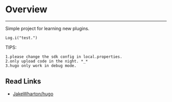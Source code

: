 # Overview
---

Simple project for learning new plugins.

`Log.i("test.")`


TIPS:

	1.please change the sdk config in local.properties.
	2.only upload code in the night. *_*
	3.hugo only work in debug mode.


## Read Links

* [JakeWharton/hugo][1_0]








[0_______________]: #CleanArchtecture

[CleanArchitecture]: https://github.com/android10/Android-CleanArchitecture 

[0_0]: http://www.infoq.com/cn/articles/clean-architecture-model-to-develop-android-application

[0_1]: https://github.com/dmilicic/android-clean-sample-app/tree/master/app/src/main/java/com/kodelabs/mycosts


[1_______________]: #Debug_Tools
[1_0]: https://github.com/JakeWharton/hugo


[2_______________]: #SVG
[2_0]: about:blank

[3_______________]: #rxjava
[3_0]: https://medium.com/fuzz/howdy-rxjava-8f40fef88181#.qrv5djq51
[3_1]: https://artemzin.com/blog/rxjava-thread-safety-of-operators-and-subjects/
[3_2]: http://www.andevcon.com/news/crash-course-on-rxjava-with-thomas-nield-part-1?utm_content=buffer4d157&utm_medium=social&utm_source=twitter.com&utm_campaign=buffer


[4_______________]: #others
[4_0]: https://github.com/pedrovgs/EffectiveAndroidUI/


[5_______________]: #MVP
[5_0]: http://antonioleiva.com/mvp-android/

[6_______________]: #dagger2
[6_0]: https://docs.google.com/document/d/1fwg-NsMKYtYxeEWe82rISIHjNrtdqonfiHgp8-PQ7m8/edit#

[7_______________]: #apt#Annotation_Processor 
[7_0]: https://bitbucket.org/hvisser/android-apt
[7_1]: https://deors.wordpress.com/2011/09/26/annotation-types/
[7_2]: http://www.race604.com/annotation-processing/
[7_3]: https://github.com/google/auto/tree/master/service
[7_4]: http://blog.csdn.net/ucxiii/article/details/52025005

[8_______________]: #butter_knife
[8_0]: http://jakewharton.github.io/butterknife/

[9_______________]: #robinhood_ticker
[9_0]: https://github.com/robinhood/ticker
[9_1]: https://medium.com/robinhood-engineering/hello-ticker-20eaf6e51689#.selhfo8di





